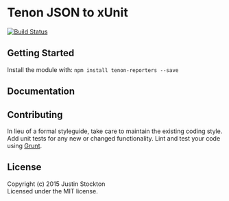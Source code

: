# Tenon JSON to xUnit

[![Build Status](https://secure.travis-ci.org/poorgeek/tenon-reporters.png?branch=master)](http://travis-ci.org/poorgeek/tenon-reporters)

## Getting Started

Install the module with: `npm install tenon-reporters --save`

## Documentation


## Contributing

In lieu of a formal styleguide, take care to maintain the existing coding style. Add unit tests for any new or changed functionality. Lint and test your code using [Grunt](http://gruntjs.com).


## License

Copyright (c) 2015 Justin Stockton  
Licensed under the MIT license.
